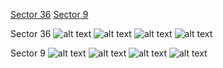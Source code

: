[Sector 36](#sector36)
[Sector 9](#sector9)

<a name = "sector36"></a>
Sector 36
![alt text](/images/WASP-034_Sector_36/WASP-034_Sector_36_a_TimeSeries.png)
![alt text](/images/WASP-034_Sector_36/WASP-034_Sector_36_b_FoldedLightCurve.png)
![alt text](/images/WASP-034_Sector_36/WASP-034_Sector_36_b_IndividualTransitsWithFit.png)
![alt text](/images/WASP-034_Sector_36/WASP-034_Sector_36_c_TimingResiduals.png)

<a name = "sector9"></a>
Sector 9
![alt text](/images/WASP-034_Sector_9/WASP-034_Sector_9_a_TimeSeries.png)
![alt text](/images/WASP-034_Sector_9/WASP-034_Sector_9_b_FoldedLightCurve.png)
![alt text](/images/WASP-034_Sector_9/WASP-034_Sector_9_b_IndividualTransitsWithFit.png)
![alt text](/images/WASP-034_Sector_9/WASP-034_Sector_9_c_TimingResiduals.png)

